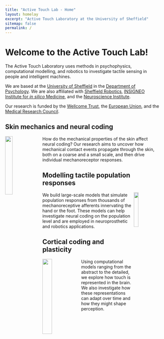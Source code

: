 ```yaml
---
title: "Active Touch Lab - Home"
layout: homelay
excerpt: "Active Touch Laboratory at the University of Sheffield"
sitemap: false
permalink: /
---
```


# Welcome to the Active Touch Lab!

The Active Touch Laboratory uses methods in psychophysics, computational modelling, and robotics to investigate tactile sensing in people and intelligent machines.

We are based at the [University of Sheffield](https://www.sheffield.ac.uk/) in the [Department of Psychology](https://www.sheffield.ac.uk/psychology). We are also affiliated with [Sheffield Robotics](https://www.sheffield.ac.uk/sheffieldrobotics), [INSIGNEO Institute for *in silico* Medicine](https://insigneo.org/), and the [Neuroscience Institute](https://www.sheffield.ac.uk/neuroscience-institute).

Our research is funded by the [Wellcome Trust](https://wellcome.org/), the [European Union](https://ec.europa.eu/programmes/horizon2020/en), and the [Medical Research Council](https://mrc.ukri.org/).

## Skin mechanics and neural coding

<img src="{{ site.url }}{{ site.baseurl }}/images/research/Mechanics.png" width="22%" style="float: left; margin-right:10px" />

How do the mechanical properties of the skin affect neural coding? Our research aims to uncover how mechanical contact events propagate through the skin, both on a coarse and a small scale, and then drive individual mechanoreceptor responses.

## Modelling tactile population responses

<img src="{{ site.url }}{{ site.baseurl }}/images/research/PopModel.png" width="17%" style="float: right" />

We build large-scale models that simulate population responses from thousands of mechanoreceptive afferents innervating the hand or the foot. These models can help investigate neural coding on the population level and are employed in neuroprosthetic and robotics applications.

## Cortical coding and plasticity

<img src="{{ site.url }}{{ site.baseurl }}/images/research/Cortical_Map.png" width="25%" style="float: left" />

Using computational models ranging from the abstract to the detailed, we explore how touch is represented in the brain. We also investigate how these representations can adapt over time and how they might shape perception.
